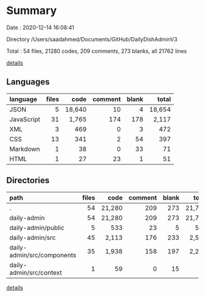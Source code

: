 # Summary

Date : 2020-12-14 16:08:41

Directory /Users/saadahmed/Documents/GitHub/DailyDishAdminV3

Total : 54 files,  21280 codes, 209 comments, 273 blanks, all 21762 lines

[details](details.md)

## Languages
| language | files | code | comment | blank | total |
| :--- | ---: | ---: | ---: | ---: | ---: |
| JSON | 5 | 18,640 | 10 | 4 | 18,654 |
| JavaScript | 31 | 1,765 | 174 | 178 | 2,117 |
| XML | 3 | 469 | 0 | 3 | 472 |
| CSS | 13 | 341 | 2 | 54 | 397 |
| Markdown | 1 | 38 | 0 | 33 | 71 |
| HTML | 1 | 27 | 23 | 1 | 51 |

## Directories
| path | files | code | comment | blank | total |
| :--- | ---: | ---: | ---: | ---: | ---: |
| . | 54 | 21,280 | 209 | 273 | 21,762 |
| daily-admin | 54 | 21,280 | 209 | 273 | 21,762 |
| daily-admin/public | 5 | 533 | 23 | 5 | 561 |
| daily-admin/src | 45 | 2,113 | 176 | 233 | 2,522 |
| daily-admin/src/components | 35 | 1,938 | 158 | 197 | 2,293 |
| daily-admin/src/context | 1 | 59 | 0 | 15 | 74 |

[details](details.md)